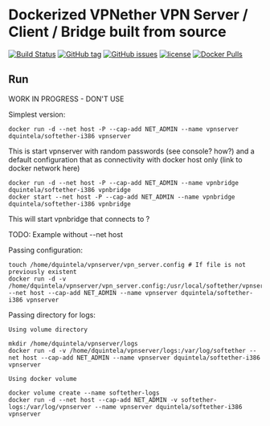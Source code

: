 # Dockerized VPNether VPN Server / Client / Bridge built from source
[![Build Status](https://img.shields.io/travis/dquintela/docker-softether.svg)](https://travis-ci.org/dquintela/docker-softether.svg?branch=master)
[![GitHub tag](https://img.shields.io/github/tag/dquintela/docker-softether.svg)]()
[![GitHub issues](https://img.shields.io/github/issues/dquintela/docker-softether.svg)]()
[![license](https://img.shields.io/github/license/dquintela/docker-softether.svg)]()
[![Docker Pulls](https://img.shields.io/docker/pulls/dquintela/softether-amd64.svg)]()

## Run

WORK IN PROGRESS - DON'T USE

Simplest version:

    docker run -d --net host -P --cap-add NET_ADMIN --name vpnserver dquintela/softether-i386 vpnserver
	
This is start vpnserver with random passwords (see console? how?) and a default configuration that as connectivity with 
docker host only (link to docker network here)

	docker run -d --net host -P --cap-add NET_ADMIN --name vpnbridge dquintela/softether-i386 vpnbridge
	docker start --net host -P --cap-add NET_ADMIN --name vpnbridge dquintela/softether-i386 vpnbridge

This will start vpnbridge that connects to ?

TODO: Example without --net host

Passing configuration:

	touch /home/dquintela/vpnserver/vpn_server.config # If file is not previously existent
	docker run -d -v /home/dquintela/vpnserver/vpn_server.config:/usr/local/softether/vpnserver/vpn_server.config --net host --cap-add NET_ADMIN --name vpnserver dquintela/softether-i386 vpnserver

Passing directory for logs:

	Using volume directory

	mkdir /home/dquintela/vpnserver/logs
	docker run -d -v /home/dquintela/vpnserver/logs:/var/log/softether --net host --cap-add NET_ADMIN --name vpnserver dquintela/softether-i386 vpnserver

	Using docker volume

	docker volume create --name softether-logs
	docker run -d --net host --cap-add NET_ADMIN -v softether-logs:/var/log/vpnserver --name vpnserver dquintela/softether-i386 vpnserver
